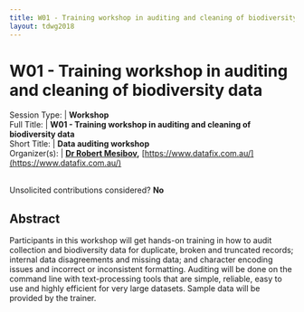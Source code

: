 ```yaml
---
title: W01 - Training workshop in auditing and cleaning of biodiversity data
layout: tdwg2018
---
```


# W01 - Training workshop in auditing and cleaning of biodiversity data

Session Type: | **Workshop**  
Full Title:   | **W01 - Training workshop in auditing and cleaning of biodiversity data**  
Short Title:  | **Data auditing workshop**  
Organizer(s): | **[Dr Robert Mesibov](mailto:robert.mesibov@gmail.com),** [https://www.datafix.com.au/](https://www.datafix.com.au/)


<p><br />Unsolicited contributions considered?  <strong>No</strong></p>  

<!--
**How many 80-minute sessions are you requesting?** 2
Technical Requirements: | This is a training workshop and participants will need power leads for their laptops. NOTE that this is proposed as a joint workshop with the SPNHC section of the conference.
-->

## Abstract  

Participants in this workshop will get hands-on training in how to audit collection and biodiversity data for duplicate, broken and truncated records; internal data disagreements and missing data; and character encoding issues and incorrect or inconsistent formatting. Auditing will be done on the command line with text-processing tools that are simple, reliable, easy to use and highly efficient for very large datasets. Sample data will be provided by the trainer.
